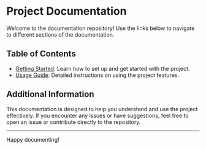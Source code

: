# Project Documentation

Welcome to the documentation repository! Use the links below to navigate to different sections of the documentation.

## Table of Contents

- [Getting Started](./Create.md): Learn how to set up and get started with the project.
- [Usage Guide](./page2.md): Detailed instructions on using the project features.

## Additional Information

This documentation is designed to help you understand and use the project effectively. If you encounter any issues or have suggestions, feel free to open an issue or contribute directly to the repository.

---

Happy documenting!
